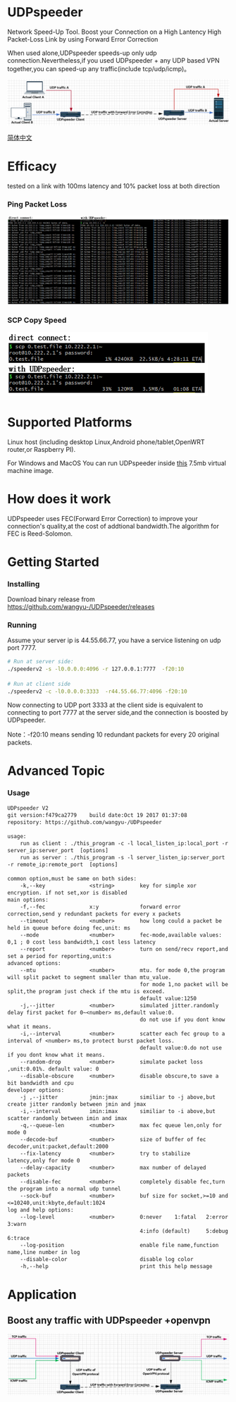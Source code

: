 # UDPspeeder
Network Speed-Up Tool. Boost your Connection on a High Lantency High Packet-Loss Link by using Forward Error Correction

When used alone,UDPspeeder speeds-up only udp connection.Nevertheless,if you used UDPspeeder + any UDP based VPN together,you can speed-up any traffic(include tcp/udp/icmp)。

![](/images/en/udpspeeder.PNG)

[简体中文](/doc/README.md)

# Efficacy
tested on a link with 100ms latency and 10% packet loss at both direction

### Ping Packet Loss
![](/images/en/ping_compare3.PNG)

### SCP Copy Speed
![](/images/en/scp_compare.PNG)

# Supported Platforms
Linux host (including desktop Linux,Android phone/tablet,OpenWRT router,or Raspberry PI).

For Windows and MacOS You can run UDPspeeder inside [this](https://github.com/wangyu-/udp2raw-tunnel/releases/download/20170918.0/lede-17.01.2-x86_virtual_machine_image_with_udp2raw_pre_installed.zip) 7.5mb virtual machine image.

# How does it work

UDPspeeder uses FEC(Forward Error Correction) to improve your connection's quality,at the cost of addtional bandwidth.The algorithm for FEC is Reed-Solomon.

# Getting Started

### Installing
Download binary release from https://github.com/wangyu-/UDPspeeder/releases

### Running 
Assume your server ip is 44.55.66.77, you have a service listening on udp port 7777.

```bash
# Run at server side:
./speederv2 -s -l0.0.0.0:4096 -r 127.0.0.1:7777  -f20:10

# Run at client side
./speederv2 -c -l0.0.0.0:3333  -r44.55.66.77:4096 -f20:10
```

Now connecting to UDP port 3333 at the client side is equivalent to connecting to port 7777 at the server side,and the connection is boosted by UDPspeeder.

Note：-f20:10 means sending 10 redundant packets for every 20 original packets.

# Advanced Topic
### Usage
```
UDPspeeder V2
git version:f479ca2779    build date:Oct 19 2017 01:37:08
repository: https://github.com/wangyu-/UDPspeeder

usage:
    run as client : ./this_program -c -l local_listen_ip:local_port -r server_ip:server_port  [options]
    run as server : ./this_program -s -l server_listen_ip:server_port -r remote_ip:remote_port  [options]

common option,must be same on both sides:
    -k,--key              <string>        key for simple xor encryption. if not set,xor is disabled
main options:
    -f,--fec              x:y             forward error correction,send y redundant packets for every x packets
    --timeout             <number>        how long could a packet be held in queue before doing fec,unit: ms
    --mode                <number>        fec-mode,available values: 0,1 ; 0 cost less bandwidth,1 cost less latency
    --report              <number>        turn on send/recv report,and set a period for reporting,unit:s
advanced options:
    --mtu                 <number>        mtu. for mode 0,the program will split packet to segment smaller than mtu_value.
                                          for mode 1,no packet will be split,the program just check if the mtu is exceed.
                                          default value:1250 
    -j,--jitter           <number>        simulated jitter.randomly delay first packet for 0~<number> ms,default value:0.
                                          do not use if you dont know what it means.
    -i,--interval         <number>        scatter each fec group to a interval of <number> ms,to protect burst packet loss.
                                          default value:0.do not use if you dont know what it means.
    --random-drop         <number>        simulate packet loss ,unit:0.01%. default value: 0
    --disable-obscure     <number>        disable obscure,to save a bit bandwidth and cpu
developer options:
    -j ,--jitter          jmin:jmax       similiar to -j above,but create jitter randomly between jmin and jmax
    -i,--interval         imin:imax       similiar to -i above,but scatter randomly between imin and imax
    -q,--queue-len        <number>        max fec queue len,only for mode 0
    --decode-buf          <number>        size of buffer of fec decoder,unit:packet,default:2000
    --fix-latency         <number>        try to stabilize latency,only for mode 0
    --delay-capacity      <number>        max number of delayed packets
    --disable-fec         <number>        completely disable fec,turn the program into a normal udp tunnel
    --sock-buf            <number>        buf size for socket,>=10 and <=10240,unit:kbyte,default:1024
log and help options:
    --log-level           <number>        0:never    1:fatal   2:error   3:warn 
                                          4:info (default)     5:debug   6:trace
    --log-position                        enable file name,function name,line number in log
    --disable-color                       disable log color
    -h,--help                             print this help message
```

# Application
## Boost any traffic with UDPspeeder +openvpn

![image_vpn](/images/en/udpspeeder+openvpn.PNG)
